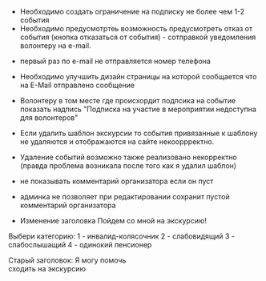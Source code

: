 - Необходимо создать ограничение на подписку не более чем 1-2 события
- Необходимо предусмотртеь возможность предусмотреть отказ от события (кнопка отказаться от события) - сотправкой уведомления волонтеру 
  на e-mail.
+ первый раз по e-mail не отправляется номер телефона
- Необходимо улучшить дизайн страницы на которой сообщается что на E-Mail отправлено сообщение
+ Волонтеру в том месте где происхордит подпсика на событие показать надпись "Подписка на участие в мероприятии недоступна для волонтеров"
- Если удалить шаблон экскурсии то события привязанные к шаблону не удаляются и отображаются на сайте некооррректно.
- Удаление событий возможно также реализовано некорректно (правда проблема возникала после того как я удалил шаблон)
- не показывать комментарий организатора если он пуст
- админка не позволяет при редактировании сохранит пустой комментарий организатора


- Изменение заголовка
Пойдем со мной на экскурсию!

Выбери категорию:
1 - инвалид-колясочник
2 - слабовидящий
3 - слабослышащий
4 - одинокий пенсионер


Старый заголовок:
Я могу помочь</a><br>сходить на экскурсию




